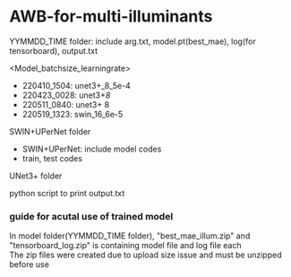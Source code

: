 # AWB-for-multi-illuminants

YYMMDD_TIME folder: include arg.txt, model.pt(best_mae), log(for tensorboard), output.txt

<Model_batchsize_learningrate>
* 220410_1504: unet3+_8_5e-4 
* 220423_0028: unet3+_8_ 
* 220511_0840: unet3+ 8
* 220519_1323: swin_16_6e-5

SWIN+UPerNet folder
  - SWIN+UPerNet: include model codes
  - train, test codes
  
  
UNet3+ folder


python script to print output.txt



### guide for acutal use of trained model ###

In model folder(YYMMDD_TIME folder), "best_mae_illum.zip" and "tensorboard_log.zip" is containing model file and log file each   
The zip files were created due to upload size issue and must be unzipped before use   
